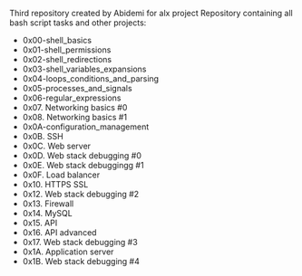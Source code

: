 Third repository created by Abidemi for alx project
Repository containing all bash script tasks and other projects:
* 0x00-shell_basics                
* 0x01-shell_permissions
* 0x02-shell_redirections
* 0x03-shell_variables_expansions
* 0x04-loops_conditions_and_parsing
* 0x05-processes_and_signals
* 0x06-regular_expressions
* 0x07. Networking basics #0
* 0x08. Networking basics #1
* 0x0A-configuration_management
* 0x0B. SSH
* 0x0C. Web server
* 0x0D. Web stack debugging #0
* 0x0E. Web stack debuggingg #1
* 0x0F. Load balancer
* 0x10. HTTPS SSL
* 0x12. Web stack debugging #2
* 0x13. Firewall
* 0x14. MySQL
* 0x15. API
* 0x16. API advanced
* 0x17. Web stack debugging #3
* 0x1A. Application server
* 0x1B. Web stack debugging #4
